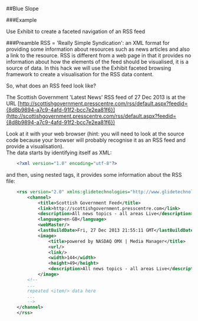 ##Blue Slope

###Example

Use Exhibit to create a faceted navigation of an RSS feed

###Preamble
RSS = 'Really Simple Syndication': an XML format for providing some information about resources such as news articles and also a link to the resource.  RSS is different from a web page in that it provides no information about how the elements of the feed should be visualised, it is a source of data.  In this hack we will use the Exhibit faceted browsing framework to create a visualisation for the RSS data content.

So, what does an RSS feed look like?

The Scottish Government 'Latest News' RSS feed of 27 Dec 2013 is at the URL [http://scottishgovernment.presscentre.com/rss/default.aspx?feedid={8d8b9894-a7c9-4afd-91f2-bcc7e2ea81f6}](http://scottishgovernment.presscentre.com/rss/default.aspx?feedid={8d8b9894-a7c9-4afd-91f2-bcc7e2ea81f6})

Look at it with your web browser (hint: you will need to look at the source code because your browser will probably recognise it as an RSS feed and provide a visualisation).  
The data starts by identifying itself as XML:

```xml
    <?xml version="1.0" encoding="utf-8"?>
```

and then, using nested tags, it provides some information about the RSS file:

```xml
    <rss version="2.0" xmlns:glidetechnologies="http://www.glidetechnologies.com/ipcrssfeed">
        <channel>
            <title>Scottish Government Feed</title>
            <link>http://scottishgovernment.presscentre.com</link>
            <description>All news topics - all areas Live</description>
            <language>en-GB</language>
            <webMaster/>
            <lastBuildDate>Fri, 27 Dec 2013 21:55:11 GMT</lastBuildDate>
            <image>
                <title>powered by NASDAQ OMX | Media Manager</title>
                <url/>
                <link/>
                <width>144</width>
                <height>49</height>
                <description>All news topics - all areas Live</description>
            </image>
        <!--
        ...
        repeated <item/> data here
        ...
        -->
    </channel>
    </rss>
```